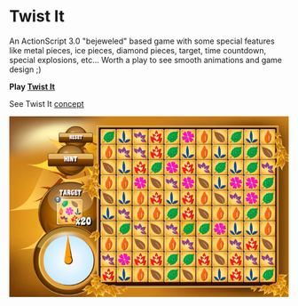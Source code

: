 # Twist It

An ActionScript 3.0 "bejeweled" based game with some special features like metal pieces, ice pieces, diamond pieces, target, time countdown, special explosions, etc... Worth a play to see smooth animations and game design ;)

**Play [Twist It](https://www.cognifit.com/en/public/game/174200537/twist-it)**

See Twist It [concept](concept.pdf)

![Screenshot](screenshot.jpg)
